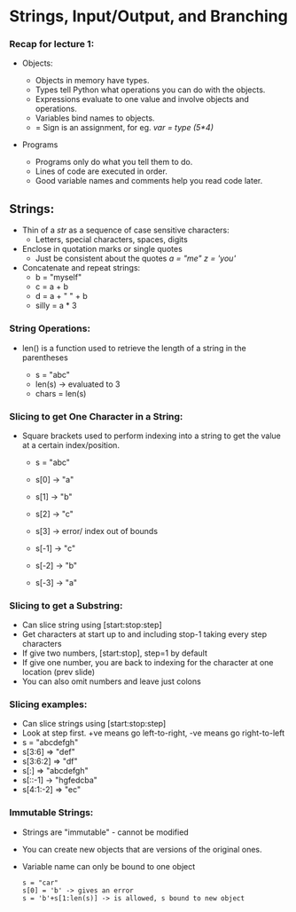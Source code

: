 # Strings, Input/Output, and Branching

### Recap for lecture 1:

- Objects:

  - Objects in memory have types.
  - Types tell Python what operations you can do with the objects.
  - Expressions evaluate to one value and involve objects and operations.
  - Variables bind names to objects.
  - = Sign is an assignment, for eg. _var = type (5\*4)_

- Programs
  - Programs only do what you tell them to do.
  - Lines of code are executed in order.
  - Good variable names and comments help you read code later.

## Strings:

- Thin of a _str_ as a sequence of case sensitive characters:
  - Letters, special characters, spaces, digits
- Enclose in quotation marks or single quotes
  - Just be consistent about the quotes
    _a = "me"_
    _z = 'you'_
- Concatenate and repeat strings:
  - b = "myself"
  - c = a + b
  - d = a + " " + b
  - silly = a \* 3

### String Operations:

- len() is a function used to retrieve the length of a string in the parentheses

  - s = "abc"
  - len(s) -> evaluated to 3
  - chars = len(s)

### Slicing to get One Character in a String:

- Square brackets used to perform indexing into a string to get the value at a certain index/position.

  - s = "abc"
  - s[0] -> "a"
  - s[1] -> "b"
  - s[2] -> "c"
  - s[3] -> error/ index out of bounds

  - s[-1] -> "c"
  - s[-2] -> "b"
  - s[-3] -> "a"

### Slicing to get a Substring:

- Can slice string using [start:stop:step]
- Get characters at start up to and including stop-1 taking every step characters
- If give two numbers, [start:stop], step=1 by default
- If give one number, you are back to indexing for the character at one location (prev slide)
- You can also omit numbers and leave just colons

### Slicing examples:

- Can slice strings using [start:stop:step]
- Look at step first. +ve means go left-to-right, -ve means go right-to-left
- s = "abcdefgh"
- s[3:6] => "def"
- s[3:6:2] => "df"
- s[:] => "abcdefgh"
- s[::-1] -> "hgfedcba"
- s[4:1:-2] => "ec"

### Immutable Strings:

- Strings are "immutable" - cannot be modified
- You can create new objects that are versions of the original ones.
- Variable name can only be bound to one object

  ```
  s = "car"
  s[0] = 'b' -> gives an error
  s = 'b'+s[1:len(s)] -> is allowed, s bound to new object

  ```
